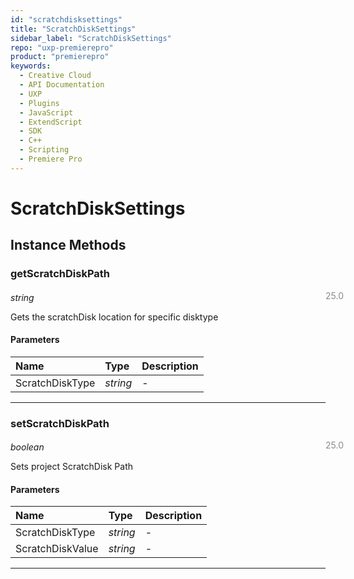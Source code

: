 ```yaml
---
id: "scratchdisksettings"
title: "ScratchDiskSettings"
sidebar_label: "ScratchDiskSettings"
repo: "uxp-premierepro"
product: "premierepro"
keywords:
  - Creative Cloud
  - API Documentation
  - UXP
  - Plugins
  - JavaScript
  - ExtendScript
  - SDK
  - C++
  - Scripting
  - Premiere Pro
---
```


# ScratchDiskSettings  


## Instance Methods

### getScratchDiskPath

<span class="minversion" style="display: block; margin-bottom: -1em; margin-left: 36em; float:left; opacity:0.5;">25.0</span>

*string*
  
Gets the scratchDisk location for specific disktype

#### Parameters

| Name | Type | Description |
| :------ | :------ | :------ |
| ScratchDiskType | *string* | - |

___

### setScratchDiskPath

<span class="minversion" style="display: block; margin-bottom: -1em; margin-left: 36em; float:left; opacity:0.5;">25.0</span>

*boolean*
  
Sets project ScratchDisk Path

#### Parameters

| Name | Type | Description |
| :------ | :------ | :------ |
| ScratchDiskType | *string* | - |
| ScratchDiskValue | *string* | - |

___
